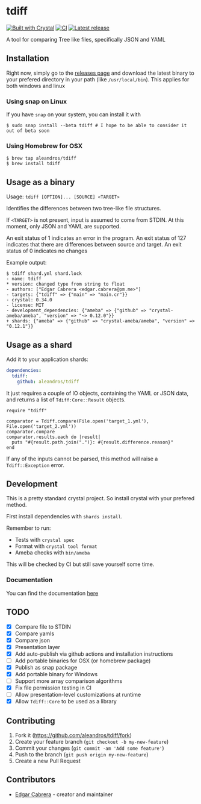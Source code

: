 # tdiff

[![Built with Crystal](https://img.shields.io/badge/built%20with-crystal-000000.svg?style=flat-square)](https://crystal-lang.org/)
[![CI](https://github.com/aleandros/tdiff/workflows/CI/badge.svg)](https://github.com/aleandros/tdiff/actions?query=workflow%3ACI)
[![Latest release](https://img.shields.io/github/release/aleandros/tdiff.svg)](https://github.com/aleandros/tdiff/releases)

A tool for comparing Tree like files, specifically JSON and YAML

## Installation

Right now, simply go to the [releases page](https://github.com/aleandros/tdiff/releases) and download
the latest binary to your prefered directory in your path (like `/usr/local/bin`). This applies for both
windows and linux

### Using snap on Linux
If you have `snap` on your system, you can install it with

```shell
$ sudo snap install --beta tdiff # I hope to be able to consider it out of beta soon
```

### Using Homebrew for OSX

```shell
$ brew tap aleandros/tdiff
$ brew install tdiff
```

## Usage as a binary

Usage: `tdiff [OPTION]... [SOURCE] <TARGET>`

Identifies the differences between two tree-like file structures.

If `<TARGET>` is not present, input is assumed to come from STDIN.
At this moment, only JSON and YAML are supported.

An exit status of 1 indicates an error in the program.
An exit status of 127 indicates that there are differences between source
and target.
An exit status of 0 indicates no changes

Example output:

```shell
$ tdiff shard.yml shard.lock
- name: tdiff
* version: changed type from string to float
- authors: ["Edgar Cabrera <edgar.cabrera@pm.me>"]
- targets: {"tdiff" => {"main" => "main.cr"}}
- crystal: 0.34.0
- license: MIT
- development_dependencies: {"ameba" => {"github" => "crystal-ameba/ameba", "version" => "~> 0.12.0"}}
+ shards: {"ameba" => {"github" => "crystal-ameba/ameba", "version" => "0.12.1"}}
```

## Usage as a shard

Add it to your application shards:

```yaml
dependencies:
  tdiff:
    github: aleandros/tdiff
```

It just requires a couple of IO objects, containing the YAML or JSON data, 
and returns a list of `Tdiff:Core::Result` objects.

```crystal
require "tdiff"

comparator = Tdiff.compare(File.open('target_1.yml'), File.open('target_2.yml'))
comparator.compare
comparator.results.each do |result|
  puts "#{result.path.join(".")}: #{result.difference.reason}"
end
```

If any of the inputs cannot be parsed, this method will raise a `Tdiff::Exception` error.

## Development

This is a pretty standard crystal project. So install crystal with your prefered method.

First install dependencies with `shards install`.

Remember to run:

* Tests with `crystal spec`
* Format with `crystal tool format`
* Ameba checks with `bin/ameba`

This will be checked by CI but still save yourself some time.

### Documentation

You can find the documentation [here](https://aleandros.github.io/tdiff/)

## TODO
- [x] Compare file to STDIN
- [x] Compare yamls
- [x] Compare json
- [x] Presentation layer
- [x] Add auto-publish via github actions and installation instructions
- [ ] Add portable binaries for OSX (or homebrew package)
- [x] Publish as snap package
- [x] Add portable binary for Windows
- [ ] Support more array comparison algorithms
- [x] Fix file permission testing in CI
- [ ] Allow presentation-level customizations at runtime
- [x] Allow `Tdiff::Core` to be used as a library

## Contributing

1. Fork it (<https://github.com/aleandros/tdiff/fork>)
2. Create your feature branch (`git checkout -b my-new-feature`)
3. Commit your changes (`git commit -am 'Add some feature'`)
4. Push to the branch (`git push origin my-new-feature`)
5. Create a new Pull Request

## Contributors

- [Edgar Cabrera](https://github.com/aleandros) - creator and maintainer
